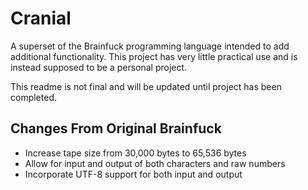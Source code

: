 # Cranial

A superset of the Brainfuck programming language intended to add additional functionality. This project has very little practical use
and is instead supposed to be a personal project.

This readme is not final and will be updated until project has been completed.

## Changes From Original Brainfuck

* Increase tape size from 30,000 bytes to 65,536 bytes
* Allow for input and output of both characters and raw numbers
* Incorporate UTF-8 support for both input and output
